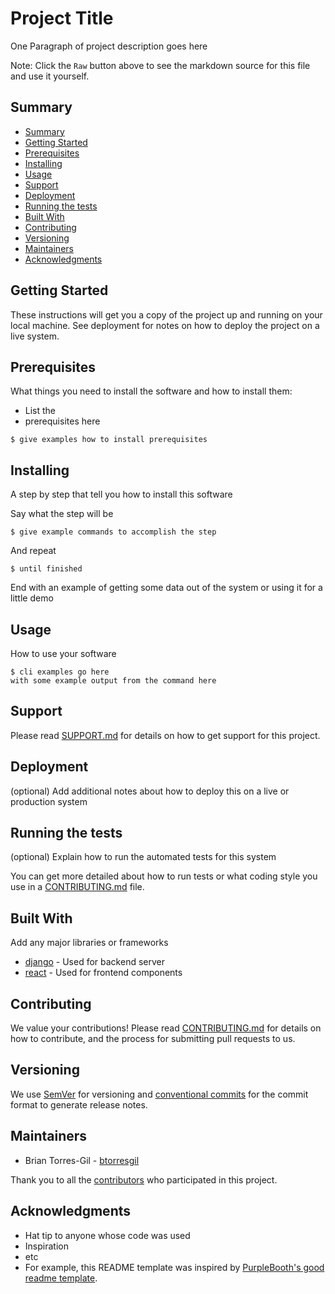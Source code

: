 # Project Title

One Paragraph of project description goes here

Note: Click the `Raw` button above to see the markdown source for this file and
use it yourself.

## Summary

- [Summary](#summary)
- [Getting Started](#getting-started)
- [Prerequisites](#prerequisites)
- [Installing](#installing)
- [Usage](#usage)
- [Support](#support)
- [Deployment](#deployment)
- [Running the tests](#running-the-tests)
- [Built With](#built-with)
- [Contributing](#contributing)
- [Versioning](#versioning)
- [Maintainers](#maintainers)
- [Acknowledgments](#acknowledgments)

## Getting Started

These instructions will get you a copy of the project up and running on
your local machine. See deployment for notes on how to deploy the project on a
live system.

## Prerequisites

What things you need to install the software and how to install them:

- List the
- prerequisites here

```shell
$ give examples how to install prerequisites
```

## Installing

A step by step that tell you how to install this software

Say what the step will be

```shell
$ give example commands to accomplish the step
```

And repeat

```shell
$ until finished
```

End with an example of getting some data out of the system or using it
for a little demo

## Usage

How to use your software

```shell
$ cli examples go here
with some example output from the command here
```

## Support

Please read [SUPPORT.md](SUPPORT.md) for details on how to get support for this project.

## Deployment

(optional) Add additional notes about how to deploy this on a live or production system

## Running the tests

(optional) Explain how to run the automated tests for this system

You can get more detailed about how to run tests or what coding style you use in
a [CONTRIBUTING.md](CONTRIBUTING.md) file.

## Built With

Add any major libraries or frameworks

  - [django](https://www.djangoproject.com/) - Used for backend server
  - [react](https://reactjs.org/) - Used for frontend components

## Contributing

We value your contributions! Please read
[CONTRIBUTING.md](https://github.com/zscaler/.github/CONTRIBUTING.md)
for details on how to contribute, and the process for submitting pull requests
to us.

## Versioning

We use [SemVer](http://semver.org/) for versioning and [conventional commits](https://www.conventionalcommits.org) for
the commit format to generate release notes.

## Maintainers

  - Brian Torres-Gil - [btorresgil](https://github.com/btorresgil)

Thank you to all the
[contributors](https://github.com/zscaler/<your-repo>/contributors)
who participated in this project.

## Acknowledgments

  - Hat tip to anyone whose code was used
  - Inspiration
  - etc
  - For example, this README template was inspired by
    [PurpleBooth's good readme template](https://github.com/PurpleBooth/a-good-readme-template).